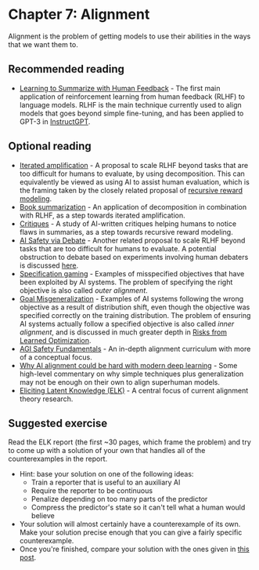 # Chapter 7: Alignment

Alignment is the problem of getting models to use their abilities in the ways that we want them to.

## Recommended reading

- [Learning to Summarize with Human Feedback](https://openai.com/blog/learning-to-summarize-with-human-feedback/) - The first main application of reinforcement learning from human feedback (RLHF) to language models. RLHF is the main technique currently used to align models that goes beyond simple fine-tuning, and has been applied to GPT-3 in [InstructGPT](https://openai.com/blog/instruction-following/).

## Optional reading

- [Iterated amplification](https://openai.com/blog/amplifying-ai-training/) - A proposal to scale RLHF beyond tasks that are too difficult for humans to evaluate, by using decomposition. This can equivalently be viewed as using AI to assist human evaluation, which is the framing taken by the closely related proposal of [recursive reward modeling](https://deepmindsafetyresearch.medium.com/scalable-agent-alignment-via-reward-modeling-bf4ab06dfd84).
- [Book summarization](https://openai.com/blog/summarizing-books/) - An application of decomposition in combination with RLHF, as a step towards iterated amplification.
- [Critiques](https://openai.com/blog/critiques/) - A study of AI-written critiques helping humans to notice flaws in summaries, as a step towards recursive reward modeling.
- [AI Safety via Debate](https://openai.com/blog/debate/) - Another related proposal to scale RLHF beyond tasks that are too difficult for humans to evaluate. A potential obstruction to debate based on experiments involving human debaters is discussed [here](https://www.alignmentforum.org/posts/PJLABqQ962hZEqhdB/debate-update-obfuscated-arguments-problem).
- [Specification gaming](https://www.deepmind.com/blog/specification-gaming-the-flip-side-of-ai-ingenuity) - Examples of misspecified objectives that have been exploited by AI systems. The problem of specifying the right objective is also called *outer alignment*.
- [Goal Misgeneralization](https://arxiv.org/abs/2105.14111) - Examples of AI systems following the wrong objective as a result of distribution shift, even though the objective was specified correctly on the training distribution. The problem of ensuring AI systems actually follow a specified objective is also called *inner alignment*, and is discussed in much greater depth in [Risks from Learned Optimization](https://arxiv.org/abs/1906.01820).
- [AGI Safety Fundamentals](https://www.eacambridge.org/agi-safety-fundamentals) - An in-depth alignment curriculum with more of a conceptual focus.
- [Why AI alignment could be hard with modern deep learning](https://www.cold-takes.com/why-ai-alignment-could-be-hard-with-modern-deep-learning/) - Some high-level commentary on why simple techniques plus generalization may not be enough on their own to align superhuman models.
- [Eliciting Latent Knowledge (ELK)](https://www.alignmentforum.org/posts/qHCDysDnvhteW7kRd/arc-s-first-technical-report-eliciting-latent-knowledge) - A central focus of current alignment theory research.

## Suggested exercise

Read the ELK report (the first ~30 pages, which frame the problem) and try to come up with a solution of your own that handles all of the counterexamples in the report.

- Hint: base your solution on one of the following ideas:
    - Train a reporter that is useful to an auxiliary AI
    - Require the reporter to be continuous
    - Penalize depending on too many parts of the predictor
    - Compress the predictor's state so it can't tell what a human would believe
- Your solution will almost certainly have a counterexample of its own. Make your solution precise enough that you can give a fairly specific counterexample.
- Once you're finished, compare your solution with the ones given in [this post](https://www.alignmentforum.org/posts/zjMKpSB2Xccn9qi5t/elk-prize-results).
